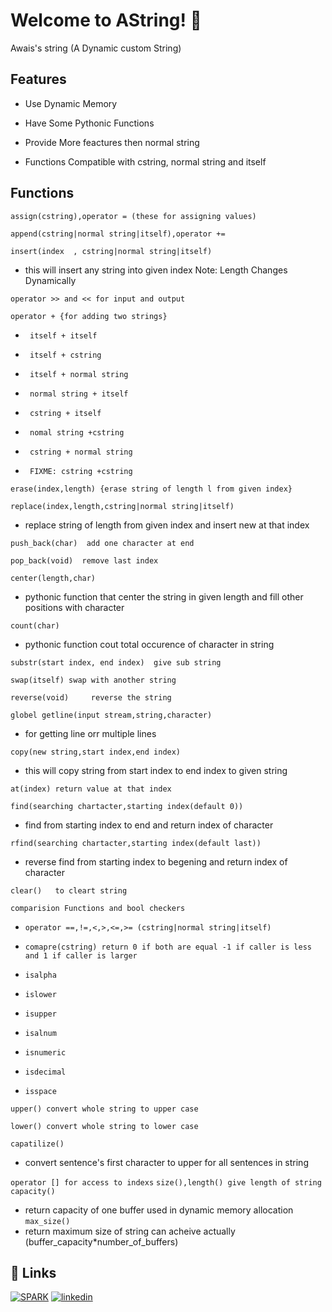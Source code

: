 # Welcome to AString! 🚀
Awais's string (A Dynamic custom String)
## Features
- Use Dynamic Memory

- Have Some Pythonic Functions

- Provide More feactures then normal string

- Functions Compatible with cstring, normal string and itself


## Functions
 `assign(cstring),operator = (these for assigning values)`
   
`append(cstring|normal string|itself),operator +=`

`insert(index  , cstring|normal string|itself)` 

- this will insert any string into given index Note: Length Changes Dynamically




 `operator >> and << for input and output`




`operator + {for adding two strings}`
-      itself + itself
-      itself + cstring
-      itself + normal string
-      normal string + itself
-      cstring + itself
-      nomal string +cstring
-      cstring + normal string
-      FIXME: cstring +cstring


`erase(index,length) {erase string of length l from given index}`

`replace(index,length,cstring|normal string|itself)`
- replace string of length from given index and insert new at that index

`push_back(char)  add one character at end`

`pop_back(void)  remove last index`

`center(length,char)`
- pythonic function that center the string in given length and fill other positions with character

`count(char)`
- pythonic function cout total occurence of character in string

`substr(start index, end index)  give sub string`

`swap(itself) swap with another string`

`reverse(void)     reverse the string`

`globel getline(input stream,string,character)`
- for getting line orr multiple lines

`copy(new string,start index,end index)`
- this will copy string from start index to end index to given string

`at(index) return value at that index`

`find(searching chartacter,starting index(default 0))`
- find from starting index to end and return index of character

`rfind(searching chartacter,starting index(default last))`
- reverse find from starting index to begening and return index of character

`clear()   to cleart string`

`comparision Functions and bool checkers`
-     operator ==,!=,<,>,<=,>= (cstring|normal string|itself)
-     comapre(cstring) return 0 if both are equal -1 if caller is less and 1 if caller is larger
-     isalpha
-     islower
-     isupper
-     isalnum
-     isnumeric
-     isdecimal
-     isspace

`upper() convert whole string to upper case`

`lower() convert whole string to lower case`

`capatilize()`
- convert sentence's first character to upper for all sentences in string

`operator [] for access to indexs`
`size(),length() give length of string`
`capacity()` 
- return capacity of one buffer used in dynamic memory allocation
`max_size()`
- return maximum size of string can acheive actually (buffer_capacity*number_of_buffers)



## 🔗 Links
[![SPARK](https://img.shields.io/badge/spark_portfolio-000?style=for-the-badge&logo=ko-fi&logoColor=white)](https://awaisoem.github.io/SPARK-OFFICIALS/)
[![linkedin](https://img.shields.io/badge/linkedin-0A66C2?style=for-the-badge&logo=linkedin&logoColor=white)](https://www.linkedin.com/in/awais-raza-a13a77240/)

